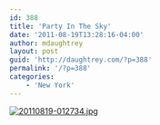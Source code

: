 ```yaml
---
id: 388
title: 'Party In The Sky'
date: '2011-08-19T13:28:16-04:00'
author: mdaughtrey
layout: post
guid: 'http://daughtrey.com/?p=388'
permalink: '/?p=388'
categories:
    - 'New York'
---
```


[![20110819-012734.jpg](http://daughtrey.com/wp-content/uploads/2011/08/20110819-012734.jpg)](http://daughtrey.com/wp-content/uploads/2011/08/20110819-012734.jpg)